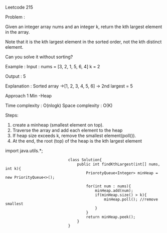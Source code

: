 Leetcode 215

Problem :

Given an integer array nums and an integer k, return the kth largest element in the array.

Note that it is the kth largest element in the sorted order, not the kth distinct element.

Can you solve it without sorting?

Example : 
Input : nums = [3, 2, 1, 5, 6, 4]
k = 2

Output  : 5

Explanation : Sorted array ->[1, 2, 3, 4, 5, 6] -> 2nd largest = 5

Approach 1 Min -Heap 

Time complexity : O(nlogk)
Space complexity : O(K)

Steps:
1. create a minheap (smallest element on top).
2. Traverse the array and add each element to the heap
3. If heap size exceeds k, remove the smallest element(poll()).
4. At the end, the root (top) of the heap is the kth largest element

import java.utils.*;

                                class Solution{
                                    public int findKthLargest(int[] nums, int k){
                                        PriorotyQueue<Integer> minHeap = new PriorityQueue<>();

                                        for(int num : nums){
                                            minHeap.add(num);
                                            if(minHeap.size() > k){
                                                minHeap.poll(); //remove smallest
                                            }
                                        }
                                        return minHeap.peek();
                                    }
                                }

